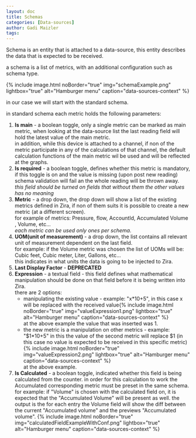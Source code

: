 ```yaml
---
layout: doc
title: Schemas
categories: [Data-sources]
author: Gadi Maizler
tags: 
---
```


Schema is an entity that is attached to a data-source, this entity describes the data that is expected to be received.


a schema is a list of metrics, with an additional configuration such as schema type.

{% include image.html noBorder="true" img="schemaExample.png" lightbox="true" alt="Hamburger menu" caption="data-sources-context" %}

in our case we will start with the standard schema.

in standard schema each metric holds the following parameters:

1. **Is main** - a boolean toggle, only a single metric can be marked as main metric, when looking at the data-source list the last reading field will hold the latest value of the main metric.  
in addition, while this device is attached to a channel, if non of the metric participate in any of the calculations of that channel, the default calculation functions of the main metric wil be used and will be reflected at the graphs. 
2. **Is required** - a boolean toggle, defines whether this metric is mandatory, if this toggle is on and the value is missing (upon post new reading) schema validation will fail an the whole reading will be thrown away.  
*this field should be turned on fields that without them the other values has no meaning*
3. **Metric** - a drop down, the drop down will show a list of the existing metrics defined in Zira, if non of them suits it is possible to create a new metric (at a different screen).  
for example of metrics: Pressure, flow, AccountId, Accumulated Volume , Volume, etc...  
*each metric can be used only ones per schema.*
4. **UOM(unit of measurement)** - a drop down, the list contains all relevant unit of measurement dependent on the last field.  
for example: if the Volume metric was chosen the list of UOMs will be:
Cubic feet, Cubic meter, Liter, Gallons, etc...  
this indicates in what units the data is going to be injected to Zira.
5. **Last Display Factor** - **DEPRECATED** 
6. **Expression**  - a textual field - this field defines what mathematical manipulation should be done on that field before it is being written into Zira.  
there are 2 options:  
   * manipulating the existing value - example: "x*10+5", in this case x will be replaced with the received value{% include image.html noBorder="true" img="valueExpression1.png" lightbox="true" alt="Hamburger menu" caption="data-sources-context" %}  
   at the above example the value that was inserted was 1.
   * the new metric is a manipulation on other metrics - example: "$1*10+5" in this the value of the second metric will replace $1 (in this case no value is expected to be received in this specific metric){% include image.html noBorder="true" img="valueExpression2.png" lightbox="true" alt="Hamburger menu" caption="data-sources-context" %}  
   at the above example.
1. **Is Calculated** - a boolean toggle, indicated whether this field is being calculated from the counter. in order for this calculation to work the Accumulated corresponding metric must be preset in the same schema. for example: if "Volume" is chosen with the calculated field on, it is expected that the "Accumulated Volume" will be present as well. the output is the for each entry the Volume field will show the diff between the current "Accumulated volume" and the previews "Accumulated volume".
{% include image.html noBorder="true" img="calculatedFieldExampleWithConf.png" lightbox="true" alt="Hamburger menu" caption="data-sources-context" %}